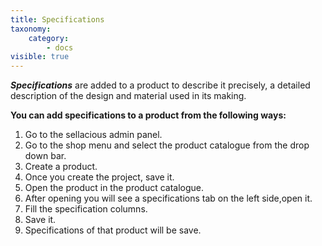 ```yaml
---
title: Specifications
taxonomy:
    category:
        - docs
visible: true
---
```


_**Specifications**_ are added to a product to describe it precisely, a detailed description of the design and material used in its making. 

**You can add specifications to a product from the following ways:**

1.  Go to the sellacious admin panel.
2.  Go to the shop menu and select the product catalogue from the drop down bar.
3.  Create a product.
4.  Once you create the project, save it.
5.  Open the product in the product catalogue.
6.  After opening you will see a specifications tab on the left side,open it.
7.  Fill the specification columns.
8.  Save it.
9.  Specifications of that product will be save.
